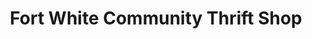 ---
title: "Fort White Community Thrift Shop"
url: /fort-white/fort-white-community-thrift-shop/
shop: Gebrauchtwaren
---